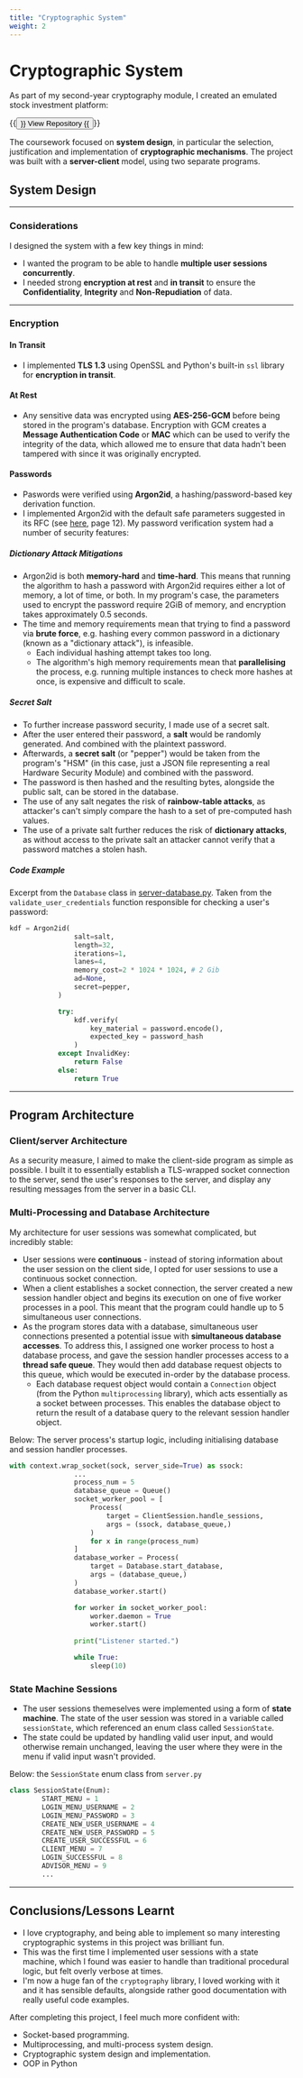 ```yaml
---
title: "Cryptographic System"
weight: 2
---
```

# Cryptographic System
As part of my second-year cryptography module, I created an emulated stock
investment platform:

{{<button href="https://github.com/OscarTopliss/iss-coursework">}}
View Repository
{{</button>}}

The coursework focused on **system design**, in particular the selection,
justification and implementation of **cryptographic mechanisms**. The project
was built with a **server-client** model, using two separate programs.

## System Design

---
### Considerations
I designed the system with a few key things in mind:
- I wanted the program to be able to handle **multiple user sessions
concurrently**.
- I needed strong **encryption at rest** and **in transit** to ensure the
**Confidentiality**, **Integrity** and **Non-Repudiation** of data.

---
### Encryption
#### In Transit
- I implemented **TLS 1.3** using OpenSSL and Python's built-in `ssl` library for
**encryption in transit**.
#### At Rest
- Any sensitive data was encrypted using **AES-256-GCM** before being stored
in the program's database. Encryption with GCM creates a **Message
Authentication Code** or **MAC** which can be used to verify the integrity of
the data, which allowed me to ensure that data hadn't been tampered with
since it was originally encrypted.
#### Passwords
- Paswords were verified using **Argon2id**, a hashing/password-based key
derivation function.
- I implemented Argon2id with the default safe parameters suggested in its
RFC (see [here](https://www.rfc-editor.org/rfc/rfc9106.pdf), page 12).
My password verification system had a number of security features:
##### Dictionary Attack Mitigations
- Argon2id is both **memory-hard** and **time-hard**. This means that running
the algorithm to hash a password with Argon2id requires either a
lot of memory, a lot of time, or both. In my program's case, the parameters
used to encrypt the password require 2GiB of memory, and encryption takes
approximately 0.5 seconds.
- The time and memory requirements mean that trying to find a password via
**brute force**, e.g. hashing every common password in a dictionary (known as a
"dictionary attack"), is infeasible.
  - Each individual hashing attempt takes too long.
  - The algorithm's high memory requirements mean that **parallelising** the
  process, e.g. running multiple instances to check more hashes at once, is
  expensive and difficult to scale.
##### Secret Salt
- To further increase password security, I made use of a secret salt.
- After the user entered their password, a **salt** would be randomly generated.
And combined with the plaintext password.
- Afterwards, a **secret salt** (or "pepper") would be taken from the program's
"HSM" (in this case, just a JSON file representing a real Hardware Security
Module) and combined with the password.
- The password is then hashed and the resulting bytes, alongside the public
salt, can be stored in the database.
- The use of any salt negates the risk of **rainbow-table attacks**, as
attacker's can't simply compare the hash to a set of pre-computed hash values.
- The use of a private salt further reduces the risk of **dictionary attacks**,
as without access to the private salt an attacker cannot verify that a password
matches a stolen hash.

##### Code Example
Excerpt from the `Database` class in [server-database.py](https://github.com/OscarTopliss/iss-coursework/blob/main/server_database.py).
Taken from the `validate_user_credentials` function responsible for checking
a user's password:
```Python
kdf = Argon2id(
                salt=salt,
                length=32,
                iterations=1,
                lanes=4,
                memory_cost=2 * 1024 * 1024, # 2 Gib
                ad=None,
                secret=pepper,
            )

            try:
                kdf.verify(
                    key_material = password.encode(),
                    expected_key = password_hash
                )
            except InvalidKey:
                return False
            else:
                return True
```

---
## Program Architecture
### Client/server Architecture
As a security measure, I aimed to make the client-side program as simple as 
possible. I built it to essentially establish a TLS-wrapped socket connection
to the server, send the user's responses to the server, and display any 
resulting messages from the server in a basic CLI.

### Multi-Processing and Database Architecture
My architecture for user sessions was somewhat complicated, but incredibly
stable:
- User sessions were **continuous** - instead of storing information about the
user session on the client side, I opted for user sessions to use a continuous 
socket connection.
- When a client establishes a socket connection, the server created a new session
handler object and begins its execution on one of five worker processes in a 
pool. This meant that the program could handle up to 5 simultaneous user 
connections.
- As the program stores data with a database, simultaneous user connections
presented a potential issue with **simultaneous database accesses**. To address
this, I assigned one worker process to host a database process, and gave the
session handler processes access to a **thread safe queue**. They would then add
database request objects to this queue, which would be executed in-order by the
database process.
  - Each database request object would contain a `Connection` object (from the 
Python `multiprocessing` library), which acts essentially as a socket between
processes. This enables the database object to return the result of a database
query to the relevant session handler object.

Below: The server process's startup logic, including initialising database
and session handler processes.
```python
with context.wrap_socket(sock, server_side=True) as ssock:
                ...
                process_num = 5
                database_queue = Queue()
                socket_worker_pool = [
                    Process(
                        target = ClientSession.handle_sessions,
                        args = (ssock, database_queue,)
                    )
                    for x in range(process_num)
                ]
                database_worker = Process(
                    target = Database.start_database,
                    args = (database_queue,)
                )
                database_worker.start()

                for worker in socket_worker_pool:
                    worker.daemon = True
                    worker.start()
                
                print("Listener started.")

                while True:
                    sleep(10)
```

### State Machine Sessions
- The user sessions themeselves were implemented using a form of **state 
machine**. The state of the user session was stored in a variable called
`sessionState`, which referenced an enum class called `SessionState`.
- The state could be updated by handling valid user input, and would otherwise
remain unchanged, leaving the user where they were in the menu if valid input
wasn't provided.

Below: the `SessionState` enum class from `server.py`
```python
class SessionState(Enum):
        START_MENU = 1
        LOGIN_MENU_USERNAME = 2
        LOGIN_MENU_PASSWORD = 3
        CREATE_NEW_USER_USERNAME = 4
        CREATE_NEW_USER_PASSWORD = 5
        CREATE_USER_SUCCESSFUL = 6
        CLIENT_MENU = 7
        LOGIN_SUCCESSFUL = 8
        ADVISOR_MENU = 9
        ...
```

---
## Conclusions/Lessons Learnt
- I love cryptography, and being able to implement so many interesting
cryptographic systems in this project was brilliant fun.
- This was the first time I implemented user sessions with a state machine,
which I found was easier to handle than traditional procedural logic, but felt
overly verbose at times.
- I'm now a huge fan of the `cryptography` library, I loved working with it and
it has sensible defaults, alongside rather good documentation with really
useful code examples.

After completing this project, I feel much more confident with:
- Socket-based programming.
- Multiprocessing, and multi-process system design.
- Cryptographic system design and implementation.
- OOP in Python